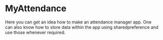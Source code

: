 # MyAttendance
Here you can get an idea how to make an attendance manager app.
One can also know how to store data within the app using sharedpreference and use those whenever required.
